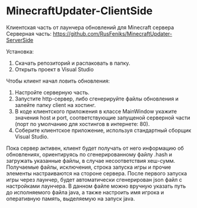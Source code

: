 # MinecraftUpdater-ClientSide
Клиентская часть от лаунчера обновлений для Minecraft сервера\
Серверная часть: https://github.com/RusFeniks/MinecraftUpdater-ServerSide

Установка:
1. Скачать репозиторий и распаковать в папку.
2. Открыть проект в Visual Studio

Чтобы клиент начал ловить обновления:
1. Настройте серверную часть.
2. Запустите http-сервер, либо сгенерируйте файлы обновления и залейте папку client на хостинг.
3. В коде клиентского приложения в классе MainWindow укажите значения host и port, соответствующие запущеной серверной части (порт по умолчанию для хостингов в интернете: 80).
4. Соберите клиентское приложение, используя стандартный сборщик Visual Studio.

Пока сервер активен, клиент будет получать от него информацию об обновлениях, ориентируясь по сгенерированному файлу .hash и загружать указанные файлы, в случае несоответствия хеш-сумм.
Получаемые файлы, исключения, строка запуска игры и прочие элементы настраиваются на стороне сервера.
После первого запуска игры через лаунчер, будет автоматически сгенерирован json файл с настройками лаунчера. В данном файле можно вручную указать путь до исполняемого файла java, а также настроить имя игрока и оперативную память, выделяемую на запуск java.
